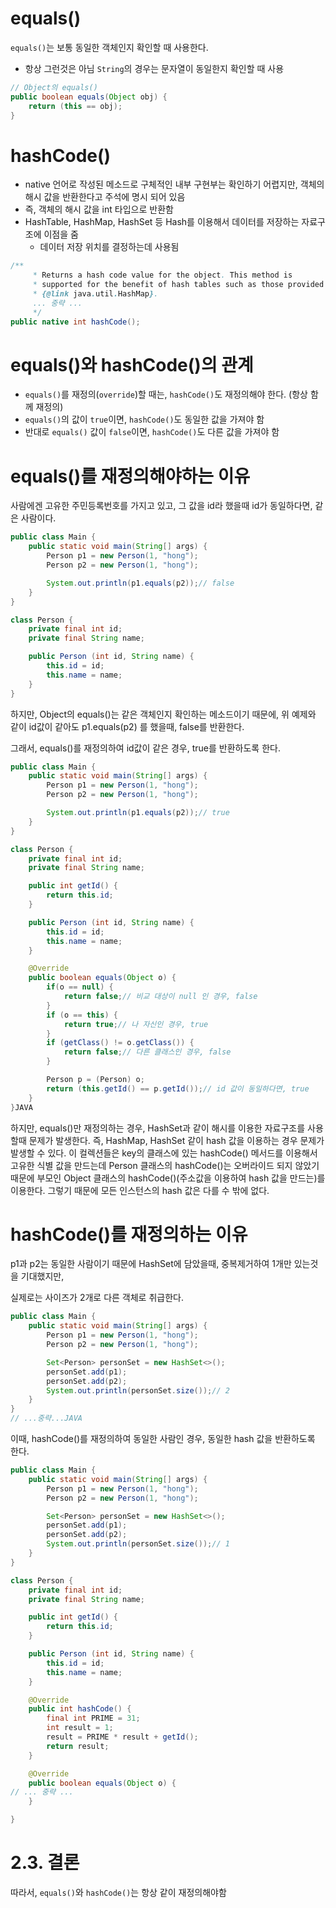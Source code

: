 # **equals()**

`equals()`는 보통 동일한 객체인지 확인할 때 사용한다.

- 항상 그런것은 아님 `String`의 경우는 문자열이 동일한지 확인할 때 사용

```java
// Object의 equals()
public boolean equals(Object obj) {
    return (this == obj);
}
```

# **hashCode()**

- native 언어로 작성된 메소드로 구체적인 내부 구현부는 확인하기 어렵지만, 객체의 해시 값을 반환한다고 주석에 명시 되어 있음
- 즉, 객체의 해시 값을 int 타입으로 반환함
- HashTable, HashMap, HashSet 등 Hash를 이용해서 데이터를 저장하는 자료구조에 이점을 줌
    - 데이터 저장 위치를 결정하는데 사용됨

```java
/**
     * Returns a hash code value for the object. This method is
     * supported for the benefit of hash tables such as those provided by
     * {@link java.util.HashMap}.
     ... 중략 ...
     */
public native int hashCode();
```

# **equals()와 hashCode()의 관계**

- `equals()`를 재정의(`override`)할 때는, `hashCode()`도 재정의해야 한다. (항상 함께 재정의)
- `equals()`의 값이 `true`이면, `hashCode()`도 동일한 값을 가져야 함
- 반대로 `equals()` 값이 `false`이면, `hashCode()`도 다른 값을 가져야 함

# **equals()를 재정의해야하는 이유**

사람에겐 고유한 주민등록번호를 가지고 있고, 그 값을 id라 했을때 id가 동일하다면, 같은 사람이다.

```java
public class Main {
    public static void main(String[] args) {
        Person p1 = new Person(1, "hong");
        Person p2 = new Person(1, "hong");

        System.out.println(p1.equals(p2));// false
    }
}

class Person {
    private final int id;
    private final String name;

    public Person (int id, String name) {
        this.id = id;
        this.name = name;
    }
}
```

하지만, Object의 equals()는 같은 객체인지 확인하는 메소드이기 때문에, 위 예제와 같이 id값이 같아도 p1.equals(p2) 를 했을때, false를 반환한다.

그래서, equals()를 재정의하여 id값이 같은 경우, true를 반환하도록 한다.

```java
public class Main {
    public static void main(String[] args) {
        Person p1 = new Person(1, "hong");
        Person p2 = new Person(1, "hong");

        System.out.println(p1.equals(p2));// true
    }
}

class Person {
    private final int id;
    private final String name;

    public int getId() {
        return this.id;
    }

    public Person (int id, String name) {
        this.id = id;
        this.name = name;
    }

    @Override
    public boolean equals(Object o) {
        if(o == null) {
            return false;// 비교 대상이 null 인 경우, false
        }
        if (o == this) {
            return true;// 나 자신인 경우, true
        }
        if (getClass() != o.getClass()) {
            return false;// 다른 클래스인 경우, false
        }

        Person p = (Person) o;
        return (this.getId() == p.getId());// id 값이 동일하다면, true
    }
}JAVA
```

하지만, equals()만 재정의하는 경우, HashSet과 같이 해시를 이용한 자료구조를 사용할때 문제가 발생한다.
즉, HashMap, HashSet 같이 hash 값을 이용하는 경우 문제가 발생할 수 있다. 이 컬렉션들은 key의 클래스에 있는 hashCode() 메서드를 이용해서 고유한 식별 값을 만드는데 Person 클래스의 hashCode()는 오버라이드 되지 않았기 때문에 부모인 Object 클래스의 hashCode()(주소값을 이용하여 hash 값을 만드는)를 이용한다. 그렇기 때문에 모든 인스턴스의 hash 값은 다를 수 밖에 없다.

# **hashCode()를 재정의하는 이유**

p1과 p2는 동일한 사람이기 때문에 HashSet에 담았을때, 중복제거하여 1개만 있는것을 기대했지만,

실제로는 사이즈가 2개로 다른 객체로 취급한다.

```java
public class Main {
    public static void main(String[] args) {
        Person p1 = new Person(1, "hong");
        Person p2 = new Person(1, "hong");

        Set<Person> personSet = new HashSet<>();
        personSet.add(p1);
        personSet.add(p2);
        System.out.println(personSet.size());// 2
    }
}
// ...중략...JAVA
```

이때, hashCode()를 재정의하여 동일한 사람인 경우, 동일한 hash 값을 반환하도록 한다.

```java
public class Main {
    public static void main(String[] args) {
        Person p1 = new Person(1, "hong");
        Person p2 = new Person(1, "hong");

        Set<Person> personSet = new HashSet<>();
        personSet.add(p1);
        personSet.add(p2);
        System.out.println(personSet.size());// 1
    }
}

class Person {
    private final int id;
    private final String name;

    public int getId() {
        return this.id;
    }

    public Person (int id, String name) {
        this.id = id;
        this.name = name;
    }

    @Override
    public int hashCode() {
        final int PRIME = 31;
        int result = 1;
        result = PRIME * result + getId();
        return result;
    }

    @Override
    public boolean equals(Object o) {
// ... 중략 ...
    }

}
```

# **2.3. 결론**

따라서, `equals()`와 `hashCode()`는 항상 같이 재정의해야함
